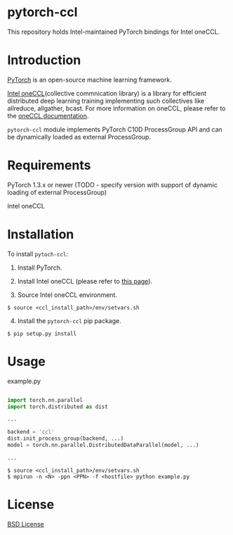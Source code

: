 # pytorch-ccl

This repository holds Intel-maintained PyTorch bindings for Intel oneCCL.


# Introduction

[PyTorch](https://github.com/pytorch/pytorch) is an open-source machine learning framework.

[Intel oneCCL](https://github.com/intel/oneccl)(collective commnication library) is a library for efficient distributed deep learning training implementing such collectives like allreduce, allgather, bcast. For more information on oneCCL, please refer to the [oneCCL documentation](https://intel.github.io/oneccl).

`pytorch-ccl` module implements PyTorch C10D ProcessGroup API and can be dynamically loaded as external ProcessGroup.


# Requirements

PyTorch 1.3.x or newer (TODO - specify version with support of dynamic loading of external ProcessGroup)

Intel oneCCL


# Installation

To install `pytoch-ccl`:

1. Install PyTorch.

2. Install Intel oneCCL (please refer to [this page](https://intel.github.io/oneccl/installation.html)).

3. Source Intel oneCCL environment.

```
$ source <ccl_install_path>/env/setvars.sh
```

4. Install the `pytorch-ccl` pip package.

```
$ pip setup.py install 
```


# Usage

example.py

```python

import torch.nn.parallel
import torch.distributed as dist

...

backend = 'ccl'
dist.init_process_group(backend, ...)
model = torch.nn.parallel.DistributedDataParallel(model, ...)

...
```

```
$ source <ccl_install_path>/env/setvars.sh
$ mpirun -n <N> -ppn <PPN> -f <hostfile> python example.py

```

# License
[BSD License](https://github.com/intel/pytorch-ccl/blob/master/LICENSE)
